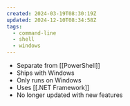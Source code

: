 ```yaml
---
created: 2024-03-19T08:30:19Z
updated: 2024-12-10T08:34:58Z
tags:
  - command-line
  - shell
  - windows
---
```


- Separate from [[PowerShell]]
- Ships with Windows
- Only runs on Windows
- Uses [[.NET Framework]]
- No longer updated with new features